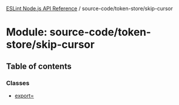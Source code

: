 [ESLint Node.js API Reference](../index.md) / source-code/token-store/skip-cursor

# Module: source-code/token-store/skip-cursor

## Table of contents

### Classes

* [export&#x3D;](../classes/source_code_token_store_skip_cursor.export_.md)
